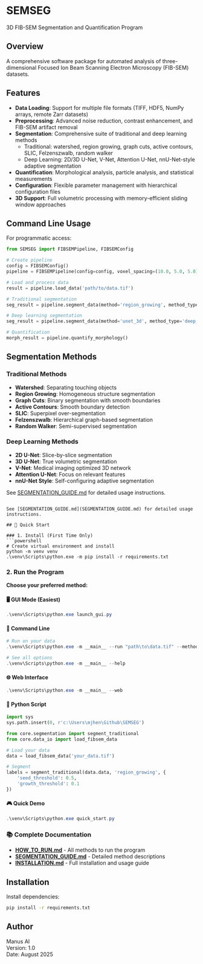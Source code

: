 # SEMSEG

3D FIB-SEM Segmentation and Quantification Program

## Overview

A comprehensive software package for automated analysis of three-dimensional Focused Ion Beam Scanning Electron Microscopy (FIB-SEM) datasets.

## Features

- **Data Loading**: Support for multiple file formats (TIFF, HDF5, NumPy arrays, remote Zarr datasets)
- **Preprocessing**: Advanced noise reduction, contrast enhancement, and FIB-SEM artifact removal  
- **Segmentation**: Comprehensive suite of traditional and deep learning methods
  - Traditional: watershed, region growing, graph cuts, active contours, SLIC, Felzenszwalb, random walker
  - Deep Learning: 2D/3D U-Net, V-Net, Attention U-Net, nnU-Net-style adaptive segmentation
- **Quantification**: Morphological analysis, particle analysis, and statistical measurements
- **Configuration**: Flexible parameter management with hierarchical configuration files
- **3D Support**: Full volumetric processing with memory-efficient sliding window approaches

## Command Line Usage

For programmatic access:

```python
from SEMSEG import FIBSEMPipeline, FIBSEMConfig

# Create pipeline
config = FIBSEMConfig()
pipeline = FIBSEMPipeline(config=config, voxel_spacing=(10.0, 5.0, 5.0))

# Load and process data
result = pipeline.load_data('path/to/data.tif')

# Traditional segmentation
seg_result = pipeline.segment_data(method='region_growing', method_type='traditional')

# Deep learning segmentation  
seg_result = pipeline.segment_data(method='unet_3d', method_type='deep_learning')

# Quantification
morph_result = pipeline.quantify_morphology()
```

## Segmentation Methods

### Traditional Methods
- **Watershed**: Separating touching objects
- **Region Growing**: Homogeneous structure segmentation  
- **Graph Cuts**: Binary segmentation with smooth boundaries
- **Active Contours**: Smooth boundary detection
- **SLIC**: Superpixel over-segmentation
- **Felzenszwalb**: Hierarchical graph-based segmentation
- **Random Walker**: Semi-supervised segmentation

### Deep Learning Methods
- **2D U-Net**: Slice-by-slice segmentation
- **3D U-Net**: True volumetric segmentation
- **V-Net**: Medical imaging optimized 3D network
- **Attention U-Net**: Focus on relevant features
- **nnU-Net Style**: Self-configuring adaptive segmentation

See [SEGMENTATION_GUIDE.md](SEGMENTATION_GUIDE.md) for detailed usage instructions.
```

See [SEGMENTATION_GUIDE.md](SEGMENTATION_GUIDE.md) for detailed usage instructions.

## 🚀 Quick Start

### 1. Install (First Time Only)
```powershell
# Create virtual environment and install
python -m venv venv
.\venv\Scripts\python.exe -m pip install -r requirements.txt
```

### 2. Run the Program

**Choose your preferred method:**

#### 🖥️ GUI Mode (Easiest)
```powershell
.\venv\Scripts\python.exe launch_gui.py
```

#### 🔧 Command Line
```powershell
# Run on your data
.\venv\Scripts\python.exe -m __main__ --run "path\to\data.tif" --method region_growing

# See all options
.\venv\Scripts\python.exe -m __main__ --help
```

#### 🌐 Web Interface
```powershell
.\venv\Scripts\python.exe -m __main__ --web
```

#### 📝 Python Script
```python
import sys
sys.path.insert(0, r'c:\Users\mjhen\Github\SEMSEG')

from core.segmentation import segment_traditional
from core.data_io import load_fibsem_data

# Load your data
data = load_fibsem_data('your_data.tif')

# Segment
labels = segment_traditional(data.data, 'region_growing', {
    'seed_threshold': 0.5,
    'growth_threshold': 0.1
})
```

#### 🎮 Quick Demo
```powershell
.\venv\Scripts\python.exe quick_start.py
```

### 📚 Complete Documentation
- **[HOW_TO_RUN.md](HOW_TO_RUN.md)** - All methods to run the program
- **[SEGMENTATION_GUIDE.md](SEGMENTATION_GUIDE.md)** - Detailed method descriptions  
- **[INSTALLATION.md](INSTALLATION.md)** - Full installation and usage guide

## Installation

Install dependencies:
```bash
pip install -r requirements.txt
```

## Author

Manus AI  
Version: 1.0  
Date: August 2025
